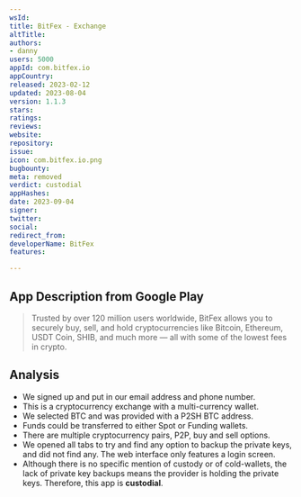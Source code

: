 ```yaml
---
wsId: 
title: BitFex - Exchange
altTitle: 
authors:
- danny
users: 5000
appId: com.bitfex.io
appCountry: 
released: 2023-02-12
updated: 2023-08-04
version: 1.1.3
stars: 
ratings: 
reviews: 
website: 
repository: 
issue: 
icon: com.bitfex.io.png
bugbounty: 
meta: removed
verdict: custodial
appHashes: 
date: 2023-09-04
signer: 
twitter: 
social: 
redirect_from: 
developerName: BitFex
features: 

---
```


## App Description from Google Play

> Trusted by over 120 million users worldwide, BitFex allows you to securely buy, sell, and hold cryptocurrencies like Bitcoin, Ethereum, USDT Coin, SHIB, and much more — all with some of the lowest fees in crypto.

## Analysis

- We signed up and put in our email address and phone number.
- This is a cryptocurrency exchange with a multi-currency wallet.
- We selected BTC and was provided with a P2SH BTC address.
- Funds could be transferred to either Spot or Funding wallets.
- There are multiple cryptocurrency pairs, P2P, buy and sell options.
- We opened all tabs to try and find any option to backup the private keys, and did not find any. The web interface only features a login screen.
- Although there is no specific mention of custody or of cold-wallets, the lack of private key backups means the provider is holding the private keys. Therefore, this app is **custodial**.
